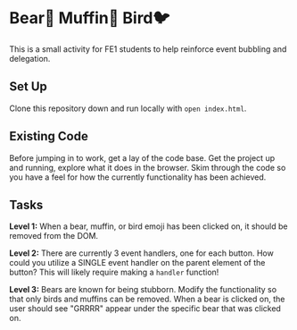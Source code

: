 # Bear🐻 Muffin🧁 Bird🐦

This is a small activity for FE1 students to help reinforce event bubbling and delegation.

## Set Up

Clone this repository down and run locally with `open index.html`.

## Existing Code

Before jumping in to work, get a lay of the code base. Get the project up and running, explore what it does in the browser. Skim through the code so you have a feel for how the currently functionality has been achieved.

## Tasks

**Level 1:** When a bear, muffin, or bird emoji has been clicked on, it should be removed from the DOM.

**Level 2:** There are currently 3 event handlers, one for each button. How could you utilize a SINGLE event handler on the parent element of the button? This will likely require making a `handler` function! 

**Level 3:** Bears are known for being stubborn. Modify the functionality so that only birds and muffins can be removed. When a bear is clicked on, the user should see "GRRRR" appear under the specific bear that was clicked on.


